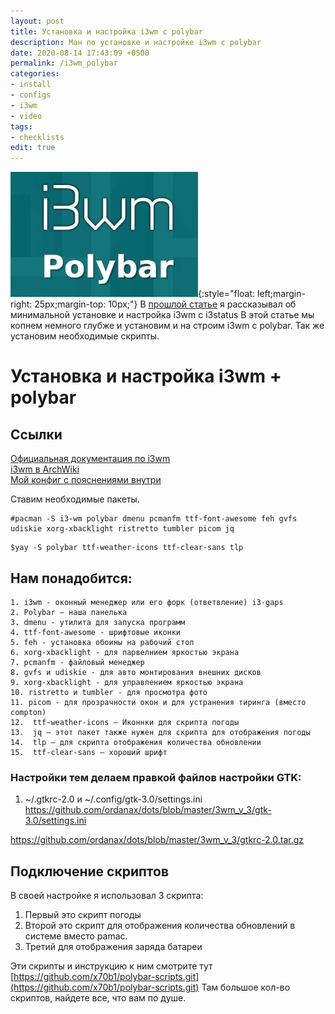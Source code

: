 ```yaml
---
layout: post
title: Установка и настройка i3wm c polybar
description: Ман по установке и настройке i3wm с polybar
date: 2020-08-14 17:43:09 +0500
permalink: /i3wm_polybar
categories: 
- install
- configs
- i3wm
- video
tags:
- checklists
edit: true
---
```

![Тайлинг i3wm](../img/i3wm_polybar.jpg){:style="float: left;margin-right: 25px;margin-top: 10px;"} В [прошлой статье](https://ordanax.github.io/i3wm) я рассказывал об минимальной установке и настройка i3wm с i3status
В этой статье мы копнем немного глубже и установим и на строим i3wm c polybar. Так же установим необходимые скрипты. 


# Установка и настройка i3wm + polybar

## Ссылки
[Официальная документация по i3wm](https://i3wm.org/docs/userguide.html)<br>
[i3wm в ArchWiki](https://wiki.archlinux.org/index.php/i3_%28%D0%A0%D1%83%D1%81%D1%81%D0%BA%D0%B8%D0%B9%29)<br>
[Мой конфиг с пояснениями внутри](https://github.com/ordanax/dots/tree/master/i3wm)<br>

Ставим необходимые пакеты.

```
#pacman -S i3-wm polybar dmenu pcmanfm ttf-font-awesome feh gvfs udiskie xorg-xbacklight ristretto tumbler picom jq
```
```
$yay -S polybar ttf-weather-icons ttf-clear-sans tlp
```

## Нам понадобится:
    1. i3wm - оконный менеджер или его форк (ответвление) i3-gaps 
    2. Polybar — наша панелька
    3. dmenu - утилита для запуска программ 
    4. ttf-font-awesome - шрифтовые иконки 
    5. feh - установка обоины на рабочий стол 
    6. xorg-xbacklight - для парвелнием яркостью экрана
    7. pcmanfm - файловый менеджер 
    8. gvfs и udiskie - для авто монтирования внешних дисков 
    9. xorg-xbacklight - для управлением яркостью экрана 
    10. ristretto и tumbler - для просмотра фото 
    11. picom - для прозрачности окон и для устранения тиринга (вместо compton)
    12.  ttf-weather-icons — Иконнки для скрипта погоды
    13.  jq — этот пакет также нужен для скрипта для отображения погоды
    14.  tlp — для скрипта отображения количества обновлении
    15.  ttf-clear-sans — хороший шрифт

### Настройки тем делаем правкой файлов настройки GTK: 
1. ~/.gtkrc-2.0 и ~/.config/gtk-3.0/settings.ini https://github.com/ordanax/dots/blob/master/3wm_v_3/gtk-3.0/settings.ini

https://github.com/ordanax/dots/blob/master/3wm_v_3/gtkrc-2.0.tar.gz

## Подключение скриптов

В своей настройке я использовал 3 скрипта:
1) Первый это скрипт погоды
2) Второй это скрипт для отображения количества обновлений в системе вместо pamac. 
3) Третий для отображения заряда батареи

Эти скрипты и инструкцию к ним смотрите тут [https://github.com/x70b1/polybar-scripts.git](https://github.com/x70b1/polybar-scripts.git)
Там большое кол-во скриптов, найдете все, что вам по душе.

